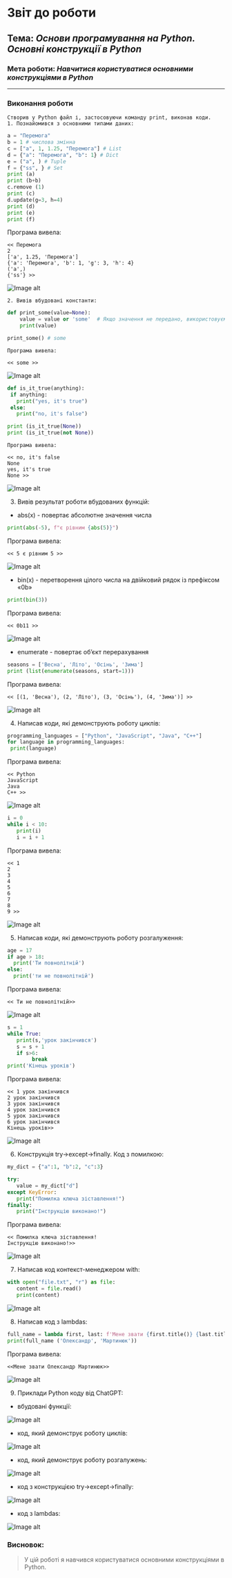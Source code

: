 # Звіт до роботи
## Тема: _Основи програмування на Python. Основні конструкції в Python_
### Мета роботи: _Навчитися користуватися основними конструкціями в Python_
---
### Виконання роботи
    Створив у Python файл і, застосовуючи команду print, виконав коди.
    1. Познайомився з основними типами даних:
```python
a = "Перемога"
b = 1 # числова змінна
c = ["a", 1, 1.25, "Перемога"] # List
d = {"a": "Перемога", "b": 1} # Dict
e = ("a", ) # Tuple
f = {"ss", } # Set
print (a)
print (b+b)
c.remove (1)
print (c)
d.update(g=3, h=4)
print (d)
print (e)
print (f)
```
   Програма вивела:
```text
<< Перемога
2
['a', 1.25, 'Перемога']
{'a': 'Перемога', 'b': 1, 'g': 3, 'h': 4}
('a',)
{'ss'} >>
```
![Image alt](https://github.com/OLexandr-Martyniuk/OLexandr-Martyniuk/raw/main/2_lab/screenshots/1.png)

    2. Вивів вбудовані константи:
```python
def print_some(value=None):
    value = value or 'some'  # Якщо значення не передано, використовуємо some.
    print(value)

print_some() # some
```
    Програма вивела:
```text
<< some >>
```
![Image alt](https://github.com/OLexandr-Martyniuk/OLexandr-Martyniuk/raw/main/2_lab/screenshots/2.png)

```python
def is_it_true(anything):
 if anything:
   print("yes, it's true")
 else:
   print("no, it's false")

print (is_it_true(None))
print (is_it_true(not None))
```
    Програма вивела:
```text
<< no, it's false
None
yes, it's true     
None >>
```
![Image alt](https://github.com/OLexandr-Martyniuk/OLexandr-Martyniuk/raw/main/2_lab/screenshots/3.png)

   3. Вивів результат роботи вбудованих функцій:
   - abs(x) - повертає абсолютне значення числа
  ```python
print(abs(-5), f"є рівним {abs(5)}")
```
   Програма вивела:
```text
<< 5 є рівним 5 >>
```
![Image alt](https://github.com/OLexandr-Martyniuk/OLexandr-Martyniuk/raw/main/2_lab/screenshots/4.png)

  - bin(x) - перетворення цілого числа на двійковий рядок із префіксом «0b»
  ```python
print(bin(3))
```
   Програма вивела:
```text
<< 0b11 >>
```
![Image alt](https://github.com/OLexandr-Martyniuk/OLexandr-Martyniuk/raw/main/2_lab/screenshots/5.png)

 - enumerate - повертає об’єкт перерахування
  ```python
seasons = ['Весна', 'Літо', 'Осінь', 'Зима']
print (list(enumerate(seasons, start=1)))
```
   Програма вивела:
```text
<< [(1, 'Весна'), (2, 'Літо'), (3, 'Осінь'), (4, 'Зима')] >>
```
![Image alt](https://github.com/OLexandr-Martyniuk/OLexandr-Martyniuk/raw/main/2_lab/screenshots/6.png)

   4.  Напиcав коди, які демонструють роботу циклів:
 ```python
programming_languages = ["Python", "JavaScript", "Java", "C++"]
for language in programming_languages:
  print(language)
```
   Програма вивела:
```text
<< Python
JavaScript
Java
C++ >>
```
![Image alt](https://github.com/OLexandr-Martyniuk/OLexandr-Martyniuk/raw/main/2_lab/screenshots/7.png)

 ```python
i = 0
while i < 10:
    print(i)
    i = i + 1
```
  Програма вивела:
```text
<< 1
2
3
4
5
6
7
8
9 >>
```
![Image alt](https://github.com/OLexandr-Martyniuk/OLexandr-Martyniuk/raw/main/2_lab/screenshots/8.png)

   5.  Напиcав коди, які демонструють роботу розгалуження:
 ```python
age = 17
if age > 18:
   print('Ти повнолітній')
else:
   print('ти не повнолітній')
```
   Програма вивела:
```text
<< Ти не повнолітній>>
```
![Image alt](https://github.com/OLexandr-Martyniuk/OLexandr-Martyniuk/raw/main/2_lab/screenshots/9.png)

 ```python
s = 1
while True:
    print(s,'урок закінчився')
    s = s + 1
    if s>6:
         break
print('Кінець уроків')
```
   Програма вивела:
```text
<< 1 урок закінчився
2 урок закінчився
3 урок закінчився
4 урок закінчився
5 урок закінчився
6 урок закінчився
Кінець уроків>>
```
![Image alt](https://github.com/OLexandr-Martyniuk/OLexandr-Martyniuk/raw/main/2_lab/screenshots/10.png)

   6.  Конструкція try->except->finally. Код з помилкою:
 ```python
my_dict = {"a":1, "b":2, "c":3}
 
try:
    value = my_dict["d"]
except KeyError:
    print("Помилка ключа зіставлення!")
finally:
    print("Інструкцію виконано!")
```
   Програма вивела:
```text
<< Помилка ключа зіставлення!
Інструкцію виконано!>>
```
![Image alt](https://github.com/OLexandr-Martyniuk/OLexandr-Martyniuk/raw/main/2_lab/screenshots/11.png)

   7.  Написав код контекст-мeнеджером with:
 ```python
with open("file.txt", "r") as file:
    content = file.read()
    print(content)
```
![Image alt](https://github.com/OLexandr-Martyniuk/OLexandr-Martyniuk/raw/main/2_lab/screenshots/12.png)
  
   8.  Написав код з lambdas:
 ```python
full_name = lambda first, last: f'Мене звати {first.title()} {last.title()}'
print(full_name ('Олександр', 'Мартинюк'))
```
   Програма вивела:
```text
<<Мене звати Олександр Мартинюк>>
```
![Image alt](https://github.com/OLexandr-Martyniuk/OLexandr-Martyniuk/raw/main/2_lab/screenshots/13.png)

   9.  Приклади Python коду від ChatGPT:
   - вбудовані функції:

  ![Image alt](https://github.com/OLexandr-Martyniuk/OLexandr-Martyniuk/raw/main/2_lab/screenshots/14.png)

   - код, який демонструє роботу циклів:
    
![Image alt](https://github.com/OLexandr-Martyniuk/OLexandr-Martyniuk/raw/main/2_lab/screenshots/15.png)

   - код, який демонструє роботу розгалужень:
    
![Image alt](https://github.com/OLexandr-Martyniuk/OLexandr-Martyniuk/raw/main/2_lab/screenshots/16.png)

   - код з конструкцією try->except->finally:
    
![Image alt](https://github.com/OLexandr-Martyniuk/OLexandr-Martyniuk/raw/main/2_lab/screenshots/17.png)

   - код з lambdas:
    
![Image alt](https://github.com/OLexandr-Martyniuk/OLexandr-Martyniuk/raw/main/2_lab/screenshots/18.png)

### Висновок: 
> У цій роботі я навчився користуватися основними конструкціями в Python.

